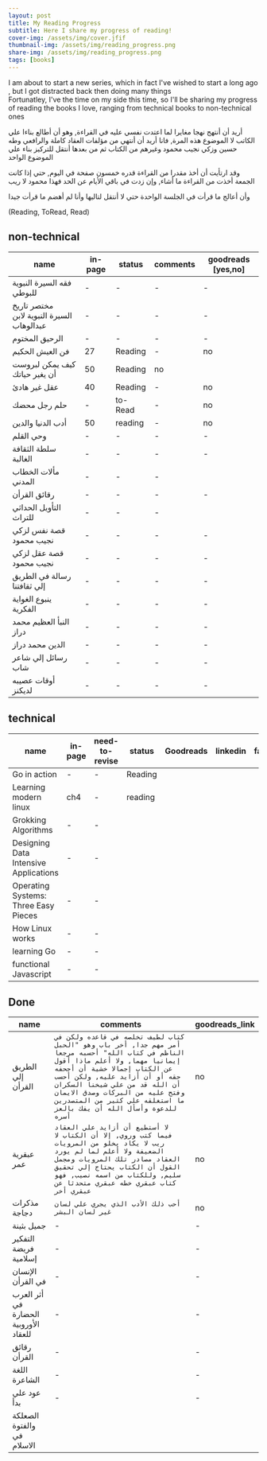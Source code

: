 ```yaml
---
layout: post
title: My Reading Progress 
subtitle: Here I share my progress of reading!
cover-img: /assets/img/cover.jfif
thumbnail-img: /assets/img/reading_progress.png
share-img: /assets/img/reading_progress.png
tags: [books]
---
```



I am about to start a new series, which in fact I've wished to start a long ago , but I got distracted back then doing many things </br>
Fortunatley, I've the time on my side this time, so I'll be sharing my progress of reading the books I love, ranging from technical books to non-technical ones

أريد أن أنتهج نهجا مغايرا لما اعتدت نفسي عليه في القراءة, وهو أن أطالع بناءا علي الكاتب لا الموضوع هذه المرة, فانا أريد
أن أنتهي من مؤلفات العقاد كاملة والرافعي وطه حسين وزكي نجيب محمود وغيرهم من الكتاب
ثم من بعدها أنتقل للتركيز بناء علي الموضوع الواحد

وقد ارتأيت أن أخذ مقدرا من القراءة قدره خمسون صفحة في اليوم, حتي إذا كانت الجمعة أخذت من القراءة ما أشاء, وإن زدت في باقي الأيام عن الحد فهذا محمود لا ريب

وأن أعالج ما قرأت في الجلسة الواحدة حتي لا أنتقل لتاليها وأنا لم أهضم ما قرأت جيدا

(Reading, ToRead, Read)

## non-technical

| name | in-page | status | comments | goodreads [yes,no] |
| --- | --- | --- | --- | --- |
| فقه السيرة النبوية للبوطي | - | - | - | - |
| مختصر تاريخ السيرة النبوية لابن عبدالوهاب | - | - | - | - |
| الرحيق المختوم | - | - | - | - |
| فن العيش الحكيم  | 27 | Reading |  - | no |
| كيف يمكن لبروست أن يغير حياتك | 50 | Reading | no |
| عقل غير هادئ | 40 | Reading | - |  no |
| حلم رجل محضك | - | to-Read | - | no |  
| أدب الدنيا والدين | 50 | reading | - | no |
| وحي القلم | - | -| - | - |
| سلطة الثقافة الغالبة | - | - | - | - |
| مألات الخطاب المدني | - | - | - |
| رقائق القرأن | - | - | - | - |
| التأويل الحداثي للتراث | - | - | - |
| قصة نفس لزكي نجيب محمود | - | - | - | - | - |
| قصة عقل لزكي نجيب محمود | - | - | - | - | - |
| رسالة في الطريق إلي ثقافتنا | - | - | - | - |
| ينبوع الغواية الفكرية | - | - | - | - |
| النبأ العظيم محمد دراز | - | - | - | - |
| الدين محمد دراز | - | - | - | - |
| رسائل إلي شاعر شاب | - | - | - | - |
| أوقات عصيبه لديكنز | - | - | - | - |

## technical

| name | in-page | need-to-revise | status | Goodreads | linkedin | facebook |
| --- | -- | -- | --- | --- | --- | -- |
| Go in action | - | - | Reading |
| Learning modern linux | ch4 | - | reading |
| Grokking Algorithms | - | - |
| Designing Data Intensive Applications | - | - |
| Operating Systems: Three Easy Pieces | - | - |
| How Linux works | - | - |
| learning Go | - | - |
| functional Javascript | - | - |

## Done

| name |  comments | goodreads_link |
| --| ---| -- |
| الطريق إلي القرأن | ```كتاب لطيف تخلصه في قاعده ولكن في أمر مهم جدا, أخر باب وهو "الحبل الناظم في كتاب الله" أحسبه مرجعا إيمانيا مهما, ولا أعلم ماذا أقول عن الكتاب إجمالا خشية أن أجحفه حقه أو أن أزايد عليه, ولكن أحسب أن الله قد من علي شيخنا السكران وفتح عليه من البركات وصدق الايمان ما استغلقه علي كثير من المتصدرين للدعوة وأسأل الله أن يفك بالعز أسره``` | no |
| عبقرية عمر  | ```لا أستطيع أن أزايد علي العقاد فيما كتب وروي, إلا أن الكتاب لا ريب لا يكاد يخلو من المرويات الضعيفة ولا أعلم لما لم يورد العقاد مصادر تلك المرويات ومجمل القول أن الكتاب يحتاج إلي تحقيق سليم, وللكتاب من اسمه نصيب, فهو كتاب عبقري خطه عبقري متحدثا عن عبقري أخر``` | no |
| مذكرات دجاجة | ```أحب ذلك الأدب الذي يجري علي لسان غير لسان البشر``` | no |
| جميل بثينة | - |  - |
| التفكير فريضة إسلامية | - | - | - |
| الإنسان في القرأن | - | - | - | - |
| أثر العرب في الحضارة الأوروبية للعقاد | - | - | - | -|
| رقائق القرأن | - | - | - | - |
| اللغة الشاعرة | - | - |
| عود علي بدأ | - | - |
| الصعلكة والفتوة في الاسلام |
